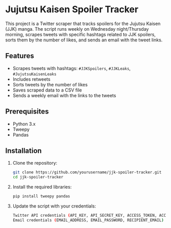 # Jujutsu Kaisen Spoiler Tracker

This project is a Twitter scraper that tracks spoilers for the Jujutsu Kaisen (JJK) manga. The script runs weekly on Wednesday night/Thursday morning, scrapes tweets with specific hashtags related to JJK spoilers, sorts them by the number of likes, and sends an email with the tweet links.

## Features

- Scrapes tweets with hashtags: `#JJKSpoilers`, `#JJKLeaks`, `#JujutsuKaisenLeaks`
- Includes retweets
- Sorts tweets by the number of likes
- Saves scraped data to a CSV file
- Sends a weekly email with the links to the tweets

## Prerequisites

- Python 3.x
- Tweepy
- Pandas

## Installation

1. Clone the repository:
   ```bash
   git clone https://github.com/yourusername/jjk-spoiler-tracker.git
   cd jjk-spoiler-tracker

2. Install the required libraries:
   ```bash
   pip install tweepy pandas

3. Update the script with your credentials:
   ```bash
   Twitter API credentials (API_KEY, API_SECRET_KEY, ACCESS_TOKEN, ACCESS_TOKEN_SECRET)
   Email credentials (EMAIL_ADDRESS, EMAIL_PASSWORD, RECIPIENT_EMAIL)
    
